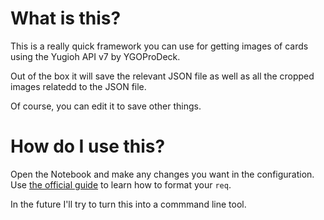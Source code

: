 # What is this?

This is a really quick framework you can use for getting images of cards using the Yugioh API v7 by YGOProDeck.

Out of the box it will save the relevant JSON file as well as all the cropped images relatedd to the JSON file.

Of course, you can edit it to save other things.

# How do I use this?

Open the Notebook and make any changes you want in the configuration. Use [the official guide](https://ygoprodeck.com/api-guide/) to learn how to format your `req`.

In the future I'll try to turn this into a commmand line tool.
